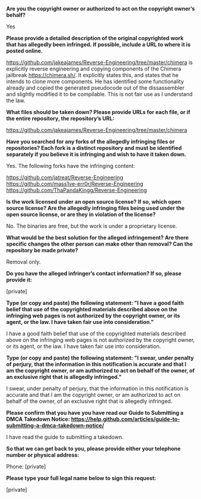 **Are you the copyright owner or authorized to act on the copyright owner’s behalf?**

Yes

**Please provide a detailed description of the original copyrighted work that has allegedly been infringed. If possible, include a URL to where it is posted online.**

https://github.com/jakeajames/Reverse-Engineering/tree/master/chimera is explicitly reverse engineering and copying components of the Chimera jailbreak https://chimera.sh/. It explicitly states this, and states that he intends to clone more components. He has identified some functionality already and copied the generated pseudocode out of the dissassembler and slightly modified it to be compilable. This is not fair use as I understand the law.

**What files should be taken down? Please provide URLs for each file, or if the entire repository, the repository’s URL:**

https://github.com/jakeajames/Reverse-Engineering/tree/master/chimera

**Have you searched for any forks of the allegedly infringing files or repositories? Each fork is a distinct repository and must be identified separately if you believe it is infringing and wish to have it taken down.**

Yes. The following forks have the infringing content:

https://github.com/jatreat/Reverse-Engineering   
https://github.com/mass1ve-err0r/Reverse-Engineering   
https://github.com/ThaPandaKingg/Reverse-Engineering  

**Is the work licensed under an open source license? If so, which open source license? Are the allegedly infringing files being used under the open source license, or are they in violation of the license?**

No. The binaries are free, but the work is under a proprietary license.

**What would be the best solution for the alleged infringement? Are there specific changes the other person can make other than removal? Can the repository be made private?**

Removal only.

**Do you have the alleged infringer’s contact information? If so, please provide it:**

[private]

**Type (or copy and paste) the following statement: "I have a good faith belief that use of the copyrighted materials described above on the infringing web pages is not authorized by the copyright owner, or its agent, or the law. I have taken fair use into consideration."**

I have a good faith belief that use of the copyrighted materials described above on the infringing web pages is not authorized by the copyright owner, or its agent, or the law. I have taken fair use into consideration.

**Type (or copy and paste) the following statement: "I swear, under penalty of perjury, that the information in this notification is accurate and that I am the copyright owner, or am authorized to act on behalf of the owner, of an exclusive right that is allegedly infringed."**

I swear, under penalty of perjury, that the information in this notification is accurate and that I am the copyright owner, or am authorized to act on behalf of the owner, of an exclusive right that is allegedly infringed.

**Please confirm that you have you have read our Guide to Submitting a DMCA Takedown Notice: https://help.github.com/articles/guide-to-submitting-a-dmca-takedown-notice/**

I have read the guide to submitting a takedown.

**So that we can get back to you, please provide either your telephone number or physical address:**

Phone: [private]

**Please type your full legal name below to sign this request:**

[private]
